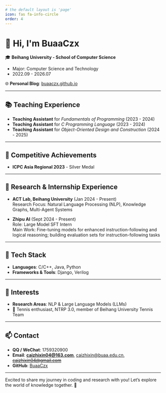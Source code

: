 ```yaml
---
# the default layout is 'page'
icon: fas fa-info-circle
order: 4
---
```


# 👋 Hi, I'm BuaaCzx

🎓 **Beihang University - School of Computer Science**  
- Major: Computer Science and Technology  
- 2022.09 - 2026.07

🌐 **Personal Blog**: [buaaczx.github.io](https://buaaczx.github.io)

---

## 📚 Teaching Experience
- **Teaching Assistant** for *Fundamentals of Programming* (2023 - 2024)
- **Teaching Assistant** for *C Programming Language* (2023 - 2024)
- **Teaching Assistant** for *Object-Oriented Design and Construction* (2024 - 2025)

---

## 🏅 Competitive Achievements
- **ICPC Asia Regional 2023** - Silver Medal

---

## 🔬 Research & Internship Experience
- **ACT Lab, Beihang University** (Jan 2024 - Present)  
  Research Focus: Natural Language Processing (NLP), Knowledge Graphs, Multi-Agent Systems

- **Zhipu AI** (Sept 2024 - Present)  
  Role: Large Model SFT Intern  
  Main Work: Fine-tuning models for enhanced instruction-following and logical reasoning; building evaluation sets for instruction-following tasks

---

## 🔧 Tech Stack
- **Languages**: C/C++, Java, Python
- **Frameworks & Tools**: Django, Verilog

---

## 🌱 Interests
- **Research Areas**: NLP & Large Language Models (LLMs)
- 🎾 Tennis enthusiast, NTRP 3.0, member of Beihang University Tennis Team

---

## 📫 Contact
- **QQ / WeChat**: 1759320900
- **Email**: **caizhixin04@163.com**, caizhixin@buaa.edu.cn, ~~caizhixin04@gmail.com~~
- **GitHub**: [BuaaCzx](https://github.com/BuaaCzx)

---

Excited to share my journey in coding and research with you! Let’s explore the world of knowledge together. 🌌
